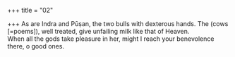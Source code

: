 +++
title = "02"

+++
As are Indra and Pūṣan, the two bulls with dexterous hands. The (cows  [=poems]), well treated, give unfailing milk like that of Heaven.  
When all the gods take pleasure in her, might I reach your benevolence  there, o good ones.  